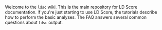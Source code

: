 Welcome to the `ldsc` wiki. This is the main repository for LD Score documentation. If you're just starting to use LD Score, the tutorials describe how to perform the basic analyses. The FAQ answers several common questions about `ldsc` output. 